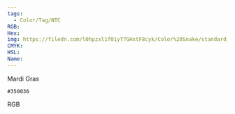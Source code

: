 ```yaml
---
tags:
  - Color/Tag/NTC
RGB:
Hex:
img: https://filedn.com/l0hpzxl1f01yT7GHxtF8cyk/Color%20Snake/standard_csv_to_svg//350036.svg
CMYK:
HSL:
Name:
---
```

Mardi Gras
```palette
#350036
```
RGB
